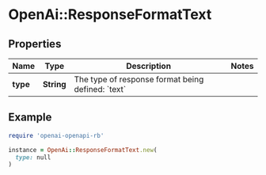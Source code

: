 # OpenAi::ResponseFormatText

## Properties

| Name | Type | Description | Notes |
| ---- | ---- | ----------- | ----- |
| **type** | **String** | The type of response format being defined: &#x60;text&#x60; |  |

## Example

```ruby
require 'openai-openapi-rb'

instance = OpenAi::ResponseFormatText.new(
  type: null
)
```

